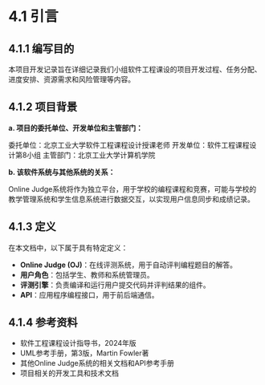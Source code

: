 # 4.1 引言

## 4.1.1 编写目的

本项目开发记录旨在详细记录我们小组软件工程课设的项目开发过程、任务分配、进度安排、资源需求和风险管理等内容。

## 4.1.2 项目背景

**a. 项目的委托单位、开发单位和主管部门：**

委托单位：北京工业大学软件工程课程设计授课老师
开发单位：软件工程课程设计第8小组
主管部门：北京工业大学计算机学院

**b. 该软件系统与其他系统的关系：**

Online Judge系统将作为独立平台，用于学校的编程课程和竞赛，可能与学校的教学管理系统和学生信息系统进行数据交互，以实现用户信息同步和成绩记录。

## 4.1.3 定义

在本文档中，以下属于具有特定定义：

+ **Online Judge (OJ)**：在线评测系统，用于自动评判编程题目的解答。
+ **用户角色**：包括学生、教师和系统管理员。
+ **评测引擎**：负责编译和运行用户提交代码并评判结果的组件。
+ **API**：应用程序编程接口，用于前后端通信。

## 4.1.4 参考资料

+ 软件工程课程设计指导书，2024年版
+ UML参考手册，第3版，Martin Fowler著
+ 其他Online Judge系统的相关文档和API参考手册
+ 项目相关的开发工具和技术文档
